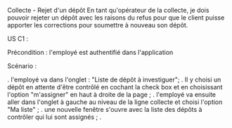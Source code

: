 Collecte - Rejet d'un dépôt
En tant qu'opérateur de la collecte, je dois pouvoir rejeter un dépôt avec les raisons du refus pour que le client puisse apporter les corrections pour soumettre à nouveau son dépôt. 

US C1 : 

Précondition : l'employé est authentifié dans l'application 

Scénario : 

. l'employé va dans l'onglet : "Liste de dépôt à investiguer";
. Il y choisi un dépôt en attente d'être contrôlé en cochant la check box et en choisissant l'option "m'assigner" en haut à droite de la page ;
. l'employé va ensuite aller dans l'onglet à gauche au niveau de la ligne collecte et choisi l'option "Ma liste" ;
. une nouvelle fenêtre s'ouvre avec la liste des dépôts à contrôler qui lui sont assignés ; 
. 